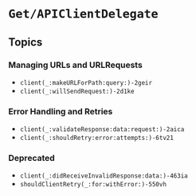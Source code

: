 # ``Get/APIClientDelegate``

## Topics

### Managing URLs and URLRequests

- ``client(_:makeURLForPath:query:)-2geir``
- ``client(_:willSendRequest:)-2d1ke``

### Error Handling and Retries

- ``client(_:validateResponse:data:request:)-2aica``
- ``client(_:shouldRetry:error:attempts:)-6tv21``

### Deprecated

- ``client(_:didReceiveInvalidResponse:data:)-463ia``
- ``shouldClientRetry(_:for:withError:)-550vh``
